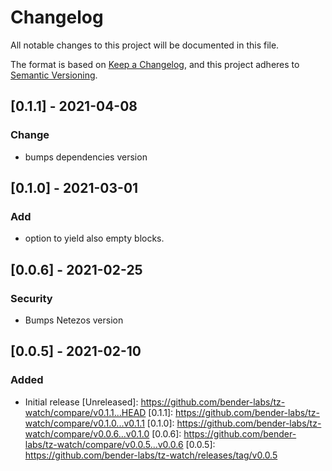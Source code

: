 # Changelog

All notable changes to this project will be documented in this file.

The format is based on [Keep a Changelog](https://keepachangelog.com/en/1.0.0/),
and this project adheres to [Semantic Versioning](https://semver.org/spec/v2.0.0.html).

## [0.1.1] - 2021-04-08

### Change
* bumps dependencies version

## [0.1.0] - 2021-03-01

### Add
* option to yield also empty blocks.

## [0.0.6] - 2021-02-25

### Security
- Bumps Netezos version

## [0.0.5] - 2021-02-10

### Added
- Initial release
[Unreleased]: https://github.com/bender-labs/tz-watch/compare/v0.1.1...HEAD
[0.1.1]: https://github.com/bender-labs/tz-watch/compare/v0.1.0...v0.1.1
[0.1.0]: https://github.com/bender-labs/tz-watch/compare/v0.0.6...v0.1.0
[0.0.6]: https://github.com/bender-labs/tz-watch/compare/v0.0.5...v0.0.6
[0.0.5]: https://github.com/bender-labs/tz-watch/releases/tag/v0.0.5
